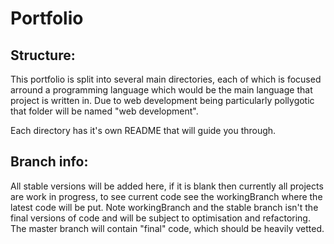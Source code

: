 # Portfolio
## Structure:

This portfolio is split into several main directories, each of which is focused arround a programming language which would be the 
main language that project is written in. Due to web development being particularly pollygotic that folder will be named "web 
development".

Each directory has it's own README that will guide you through. 

## Branch info:
All stable versions will be added here, if it is blank then currently all projects are work in progress, to see current code see 
the workingBranch where the latest code will be put. Note workingBranch and the stable branch isn't the final versions of code 
and will be subject to optimisation and refactoring. The master branch will contain "final" code, which should be heavily vetted.